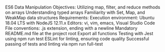ES6 Data Manipulation
Objectives:
Utilizing map, filter, and reduce methods on arrays
Understanding typed arrays
Familiarity with Set, Map, and WeakMap data structures
Requirements:
Execution environment: Ubuntu 18.04 LTS with NodeJS 12.11.x
Editors: vi, vim, emacs, Visual Studio Code
File conventions: .js extension, ending with a newline
Mandatory README.md file at the project root
Export all functions
Testing with Jest using npm run test
ESLint for linting, ensuring code quality
Successful passing of tests and linting via npm run full-test
